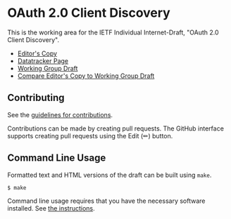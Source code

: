# OAuth 2.0 Client Discovery

This is the working area for the IETF Individual Internet-Draft, "OAuth 2.0 Client Discovery".

* [Editor's Copy](https://mattrglobal.github.io/draft-ietf-looker-oauth-client-discovery/#go.draft-ietf-looker-oauth-client-discovery.html)
* [Datatracker Page](https://datatracker.ietf.org/doc/draft-ietf-looker-oauth-client-discovery)
* [Working Group Draft](https://datatracker.ietf.org/doc/html/draft-ietf-looker-oauth-client-discovery)
* [Compare Editor's Copy to Working Group Draft](https://mattrglobal.github.io/draft-ietf-looker-oauth-client-discovery/#go.draft-ietf-looker-oauth-client-discovery.diff)


## Contributing

See the
[guidelines for contributions](https://github.com/mattrglobal/draft-ietf-looker-oauth-client-discovery/blob//CONTRIBUTING.md).

Contributions can be made by creating pull requests.
The GitHub interface supports creating pull requests using the Edit (✏) button.


## Command Line Usage

Formatted text and HTML versions of the draft can be built using `make`.

```sh
$ make
```

Command line usage requires that you have the necessary software installed.  See
[the instructions](https://github.com/martinthomson/i-d-template/blob/main/doc/SETUP.md).

